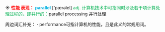 ☀ <font color="red">**性能 表现：**</font>
<font color="sky blue">**parallel**</font> ['pærəlel] 
<font color="#00b050">adj. 计算机技术中可指同时涉及若干项计算处理过程的，即并行的：</font>parallel processing 并行处理

周边词汇补充：
· performance可指计算机的性能，且是此义的常规用词。

